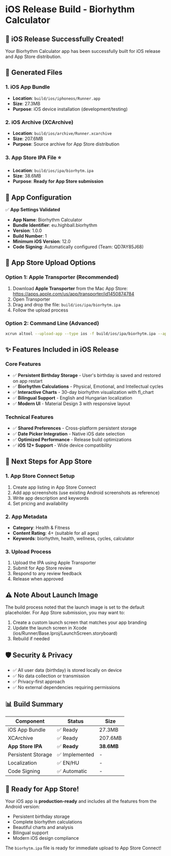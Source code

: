 # iOS Release Build - Biorhythm Calculator

## 🎉 iOS Release Successfully Created!

Your Biorhythm Calculator app has been successfully built for iOS release and App Store distribution.

## 📁 Generated Files

### 1. iOS App Bundle
- **Location**: `build/ios/iphoneos/Runner.app`
- **Size**: 27.3MB
- **Purpose**: iOS device installation (development/testing)

### 2. iOS Archive (XCArchive)
- **Location**: `build/ios/archive/Runner.xcarchive`
- **Size**: 207.6MB
- **Purpose**: Source archive for App Store distribution

### 3. App Store IPA File ⭐
- **Location**: `build/ios/ipa/biorhytm.ipa`
- **Size**: 38.6MB
- **Purpose**: **Ready for App Store submission**

## 📱 App Configuration

✅ **App Settings Validated**
- **App Name**: Biorhythm Calculator
- **Bundle Identifier**: eu.highball.biorhythm
- **Version**: 1.0.0
- **Build Number**: 1
- **Minimum iOS Version**: 12.0
- **Code Signing**: Automatically configured (Team: QD7AY85J68)

## 🚀 App Store Upload Options

### Option 1: Apple Transporter (Recommended)
1. Download **Apple Transporter** from the Mac App Store: https://apps.apple.com/us/app/transporter/id1450874784
2. Open Transporter
3. Drag and drop the file: `build/ios/ipa/biorhytm.ipa`
4. Follow the upload process

### Option 2: Command Line (Advanced)
```bash
xcrun altool --upload-app --type ios -f build/ios/ipa/biorhytm.ipa --apiKey your_api_key --apiIssuer your_issuer_id
```

## ✨ Features Included in iOS Release

### Core Features
- ✅ **Persistent Birthday Storage** - User's birthday is saved and restored on app restart
- ✅ **Biorhythm Calculations** - Physical, Emotional, and Intellectual cycles
- ✅ **Interactive Charts** - 30-day biorhythm visualization with fl_chart
- ✅ **Bilingual Support** - English and Hungarian localization
- ✅ **Modern UI** - Material Design 3 with responsive layout

### Technical Features
- ✅ **Shared Preferences** - Cross-platform persistent storage
- ✅ **Date Picker Integration** - Native iOS date selection
- ✅ **Optimized Performance** - Release build optimizations
- ✅ **iOS 12+ Support** - Wide device compatibility

## 🎯 Next Steps for App Store

### 1. App Store Connect Setup
1. Create app listing in App Store Connect
2. Add app screenshots (use existing Android screenshots as reference)
3. Write app description and keywords
4. Set pricing and availability

### 2. App Metadata
- **Category**: Health & Fitness
- **Content Rating**: 4+ (suitable for all ages)
- **Keywords**: biorhythm, health, wellness, cycles, calculator

### 3. Upload Process
1. Upload the IPA using Apple Transporter
2. Submit for App Store review
3. Respond to any review feedback
4. Release when approved

## ⚠️ Note About Launch Image

The build process noted that the launch image is set to the default placeholder. For App Store submission, you may want to:

1. Create a custom launch screen that matches your app branding
2. Update the launch screen in Xcode (ios/Runner/Base.lproj/LaunchScreen.storyboard)
3. Rebuild if needed

## 🛡️ Security & Privacy

- ✅ All user data (birthday) is stored locally on device
- ✅ No data collection or transmission
- ✅ Privacy-first approach
- ✅ No external dependencies requiring permissions

## 📊 Build Summary

| Component | Status | Size |
|-----------|--------|------|
| iOS App Bundle | ✅ Ready | 27.3MB |
| XCArchive | ✅ Ready | 207.6MB |
| **App Store IPA** | ✅ **Ready** | **38.6MB** |
| Persistent Storage | ✅ Implemented | - |
| Localization | ✅ EN/HU | - |
| Code Signing | ✅ Automatic | - |

## 🎉 Ready for App Store!

Your iOS app is **production-ready** and includes all the features from the Android version:
- Persistent birthday storage
- Complete biorhythm calculations  
- Beautiful charts and analysis
- Bilingual support
- Modern iOS design compliance

The `biorhytm.ipa` file is ready for immediate upload to App Store Connect!
